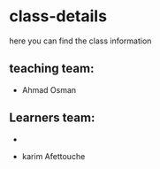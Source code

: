 # class-details
here you can find the class information
## teaching team:
- Ahmad Osman

## Learners team:
- 

- karim Afettouche
